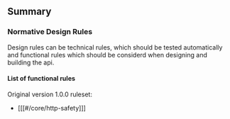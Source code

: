 ## Summary

### Normative Design Rules

Design rules can be technical rules, which should be tested automatically and functional rules which should be considerd when designing and building the api.

#### List of functional rules

Original version 1.0.0 ruleset:
* [[[#/core/http-safety]]]


